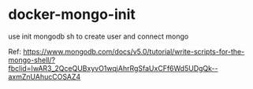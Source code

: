 # docker-mongo-init
use init mongodb sh to create user and connect mongo

Ref: 
https://www.mongodb.com/docs/v5.0/tutorial/write-scripts-for-the-mongo-shell/?fbclid=IwAR3_2QceQUBxyvO1wqjAhrRgSfaUxCFf6Wd5UDgQk--axmZnUAhucCOSAZ4
